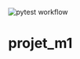 ![pytest workflow](https://github.com/Grolash/projet_m1/blob/main/.github/workflows/python-app.yml/badge.svg)

# projet_m1
